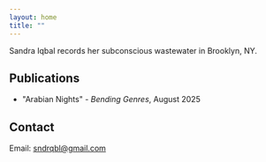 ```yaml
---
layout: home
title: ""
---
```


Sandra Iqbal records her subconscious wastewater in Brooklyn, NY.

## Publications
- "Arabian Nights" - *Bending Genres*, August 2025

## Contact
Email: sndrqbl@gmail.com  
